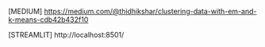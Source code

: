 [MEDIUM]  https://medium.com/@thidhikshar/clustering-data-with-em-and-k-means-cdb42b432f10


[STREAMLIT]  http://localhost:8501/
